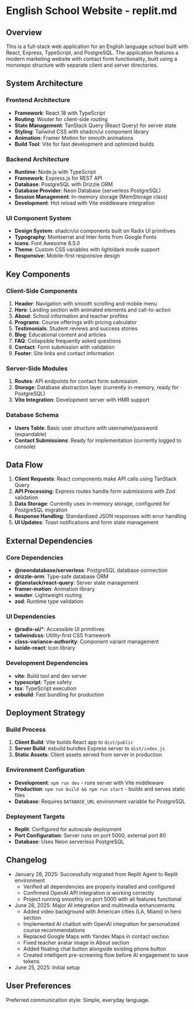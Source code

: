 # English School Website - replit.md

## Overview

This is a full-stack web application for an English language school built with React, Express, TypeScript, and PostgreSQL. The application features a modern marketing website with contact form functionality, built using a monorepo structure with separate client and server directories.

## System Architecture

### Frontend Architecture
- **Framework**: React 18 with TypeScript
- **Routing**: Wouter for client-side routing
- **State Management**: TanStack Query (React Query) for server state
- **Styling**: Tailwind CSS with shadcn/ui component library
- **Animation**: Framer Motion for smooth animations
- **Build Tool**: Vite for fast development and optimized builds

### Backend Architecture
- **Runtime**: Node.js with TypeScript
- **Framework**: Express.js for REST API
- **Database**: PostgreSQL with Drizzle ORM
- **Database Provider**: Neon Database (serverless PostgreSQL)
- **Session Management**: In-memory storage (MemStorage class)
- **Development**: Hot reload with Vite middleware integration

### UI Component System
- **Design System**: shadcn/ui components built on Radix UI primitives
- **Typography**: Montserrat and Inter fonts from Google Fonts
- **Icons**: Font Awesome 6.5.0
- **Theme**: Custom CSS variables with light/dark mode support
- **Responsive**: Mobile-first responsive design

## Key Components

### Client-Side Components
1. **Header**: Navigation with smooth scrolling and mobile menu
2. **Hero**: Landing section with animated elements and call-to-action
3. **About**: School information and teacher profiles
4. **Programs**: Course offerings with pricing calculator
5. **Testimonials**: Student reviews and success stories
6. **Blog**: Educational content and articles
7. **FAQ**: Collapsible frequently asked questions
8. **Contact**: Form submission with validation
9. **Footer**: Site links and contact information

### Server-Side Modules
1. **Routes**: API endpoints for contact form submission
2. **Storage**: Database abstraction layer (currently in-memory, ready for PostgreSQL)
3. **Vite Integration**: Development server with HMR support

### Database Schema
- **Users Table**: Basic user structure with username/password (expandable)
- **Contact Submissions**: Ready for implementation (currently logged to console)

## Data Flow

1. **Client Requests**: React components make API calls using TanStack Query
2. **API Processing**: Express routes handle form submissions with Zod validation
3. **Data Storage**: Currently uses in-memory storage, configured for PostgreSQL migration
4. **Response Handling**: Standardized JSON responses with error handling
5. **UI Updates**: Toast notifications and form state management

## External Dependencies

### Core Dependencies
- **@neondatabase/serverless**: PostgreSQL database connection
- **drizzle-orm**: Type-safe database ORM
- **@tanstack/react-query**: Server state management
- **framer-motion**: Animation library
- **wouter**: Lightweight routing
- **zod**: Runtime type validation

### UI Dependencies
- **@radix-ui/***: Accessible UI primitives
- **tailwindcss**: Utility-first CSS framework
- **class-variance-authority**: Component variant management
- **lucide-react**: Icon library

### Development Dependencies
- **vite**: Build tool and dev server
- **typescript**: Type safety
- **tsx**: TypeScript execution
- **esbuild**: Fast bundling for production

## Deployment Strategy

### Build Process
1. **Client Build**: Vite builds React app to `dist/public`
2. **Server Build**: esbuild bundles Express server to `dist/index.js`
3. **Static Assets**: Client assets served from server in production

### Environment Configuration
- **Development**: `npm run dev` - runs server with Vite middleware
- **Production**: `npm run build && npm run start` - builds and serves static files
- **Database**: Requires `DATABASE_URL` environment variable for PostgreSQL

### Deployment Targets
- **Replit**: Configured for autoscale deployment
- **Port Configuration**: Server runs on port 5000, external port 80
- **Database**: Uses Neon serverless PostgreSQL

## Changelog
- January 26, 2025: Successfully migrated from Replit Agent to Replit environment
  - Verified all dependencies are properly installed and configured
  - Confirmed OpenAI API integration is working correctly
  - Project running smoothly on port 5000 with all features functional
- June 26, 2025: Major AI integration and multimedia enhancements
  - Added video background with American cities (LA, Miami) in hero section
  - Implemented AI chatbot with OpenAI integration for personalized course recommendations
  - Replaced Google Maps with Yandex Maps in contact section
  - Fixed teacher avatar image in About section
  - Added floating chat button alongside existing phone button
  - Created intelligent pre-screening flow before AI engagement to save tokens
- June 25, 2025: Initial setup

## User Preferences

Preferred communication style: Simple, everyday language.